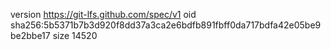version https://git-lfs.github.com/spec/v1
oid sha256:5b5371b7b3d920f8dd37a3ca2e6bdfb891fbff0da717bdfa42e05be9be2bbe17
size 14520
